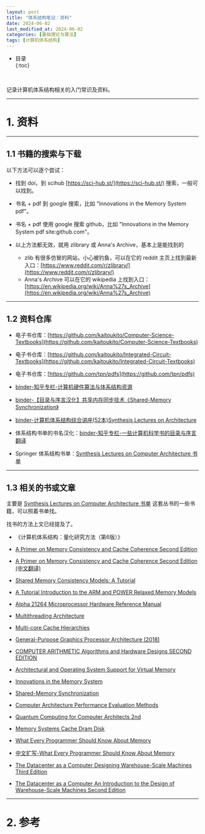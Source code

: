 ```yaml
---
layout: post
title: "体系结构笔记：资料"
date: 2024-06-02
last_modified_at: 2024-06-02
categories: [基础理论与算法]
tags: [计算机体系结构]
---
```


* 目录  
{:toc}
<br/>

记录计算机体系结构相关的入门常识及资料。  

---

# 1. 资料

---

## 1.1 书籍的搜索与下载

以下方法可以逐个尝试：  

* 找到 doi，到 scihub [https://sci-hub.st/](https://sci-hub.st/) 搜索，一般可以找到。  

* 书名 + pdf 到 google 搜索，比如 "Innovations in the Memory System pdf"。    

* 书名 + pdf 使用 google 搜索 github，比如 "Innovations in the Memory System pdf site:github.com"。  

* 以上方法都无效，就用 zlibrary 或 Anna's Archive，基本上是能找到的
    * zlib 有很多仿冒的网站，小心被钓鱼，可以在它的 reddit 主页上找到最新入口：[https://www.reddit.com/r/zlibrary/](https://www.reddit.com/r/zlibrary/) 
    * Anna's Archive 可以在它的 wikipedia 上找到入口：[https://en.wikipedia.org/wiki/Anna%27s_Archive](https://en.wikipedia.org/wiki/Anna%27s_Archive)

---

## 1.2 资料仓库

* 电子书仓库：[https://github.com/kaitoukito/Computer-Science-Textbooks](https://github.com/kaitoukito/Computer-Science-Textbooks)

* 电子书仓库：[https://github.com/kaitoukito/Integrated-Circuit-Textbooks](https://github.com/kaitoukito/Integrated-Circuit-Textbooks)

* 电子书仓库：[https://github.com/tpn/pdfs](https://github.com/tpn/pdfs)

* [binder-知乎专栏-计算机硬件算法与体系结构资源](https://www.zhihu.com/column/c_1270803745370914816)

* [binder-【目录与序言汉化】共享内存同步技术《Shared-Memory Synchronization》](https://zhuanlan.zhihu.com/p/378066745)

* [binder-计算机体系结构综合讲座(52本)Synthesis Lectures on Architecture](https://zhuanlan.zhihu.com/p/262116768)

* 体系结构书单的书名汉化：[binder-知乎专栏-一些计算机科学书的目录与序言翻译](https://www.zhihu.com/column/c_1366693249554481152)

* Springer 体系结构书单：[Synthesis Lectures on Computer Architecture 书单](https://www.springer.com/series/16916/books?page=1)

---

## 1.3 相关的书或文章

主要是 [Synthesis Lectures on Computer Architecture 书单](https://www.springer.com/series/16916/books?page=1) 这套丛书的一些书籍，可以照着书单找。  

找书的方法上文已经提及了。   

* 《计算机体系结构：量化研究方法（第6版）》

* [A Primer on Memory Consistency and Cache Coherence Second Edition](https://pages.cs.wisc.edu/~markhill/papers/primer2020_2nd_edition.pdf)  

* [A Primer on Memory Consistency and Cache Coherence Second Edition (中文翻译)](https://github.com/kaitoukito/A-Primer-on-Memory-Consistency-and-Cache-Coherence)

* [Shared Memory Consistency Models: A Tutorial](https://rsim.cs.illinois.edu/arch/qual_papers/arch/adve_shared.pdf)

* [A Tutorial Introduction to the ARM and POWER Relaxed Memory Models](https://www.cl.cam.ac.uk/~pes20/ppc-supplemental/test7.pdf)

* [Alpha 21264 Microprocessor Hardware Reference Manual](https://course.ece.cmu.edu/~ece447/s15/lib/exe/fetch.php?media=21264hrm.pdf)

* [Multithreading Architecture](https://picture.iczhiku.com/resource/eetop/wHiEgQFarSEuKCnN.pdf)

* [Multi-core Cache Hierarchies](http://users.eecs.northwestern.edu/~kch479/docs/multicore_cache_hierarch.pdf)

* [General-Purpose Graphics Processor Architecture (2018)](https://github.com/tpn/pdfs/blob/master/General-Purpose%20Graphics%20Processor%20Architecture%20(2018).pdf)

* [COMPUTER ARITHMETIC Algorithms and Hardware Designs SECOND EDITION](https://ashkanyeganeh.com/wp-content/uploads/2020/03/computer-arithmetic-algorithms-2nd-edition-Behrooz-Parhami.pdf)

* [Architectural and Operating System Support for Virtual Memory](https://picture.iczhiku.com/resource/eetop/WYiDTqtZRyJhebnn.pdf)

* [Innovations in the Memory System](https://github.com/kaitoukito/Computer-Science-Textbooks/blob/master/Innovations-in-the-Memory-System.pdf)

* [Shared-Memory Synchronization](https://github.com/kaitoukito/Computer-Science-Textbooks/blob/master/Shared-Memory-Synchronization.pdf)

* [Computer Architecture Performance Evaluation Methods](https://picture.iczhiku.com/resource/eetop/wyIEtqeKlYilpNxX.pdf)

* [Quantum Computing for Computer Architects 2nd](https://picture.iczhiku.com/resource/eetop/WyiDgAgeGhiYonXc.pdf)

* [Memory Systems Cache Dram Disk](https://github.com/kaitoukito/Computer-Science-Textbooks/blob/master/Memory-Systems-Cache-DRAM-Disk.pdf)

* [What Every Programmer Should Know About Memory](https://people.freebsd.org/~lstewart/articles/cpumemory.pdf)

* [中文扩写-What Every Programmer Should Know About Memory](https://zhuanlan.zhihu.com/p/611133924)

* [The Datacenter as a Computer Designing Warehouse-Scale Machines Third Edition](https://pages.cs.wisc.edu/~shivaram/cs744-readings/dc-computer-v3.pdf)

* [The Datacenter as a Computer An Introduction to the Design of Warehouse-Scale Machines Second Edition](https://web.eecs.umich.edu/~mosharaf/Readings/DC-Computer.pdf)


---

# 2. 参考

